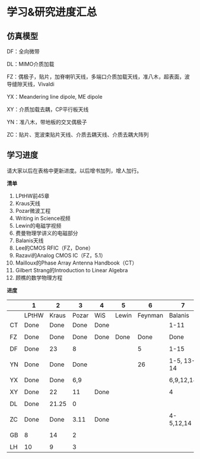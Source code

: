 # 学习&研究进度汇总

## 仿真模型

DF：全向微带

DL：MIMO介质加载

FZ：偶极子，贴片，加脊喇叭天线，多端口介质加载天线，准八木，超表面，波导缝隙天线，Vivaldi

YX：Meandering line dipole, ME dipole

XY：介质加载去耦，CP平行板天线

YN：准八木，带地板的交叉偶极子

ZC：贴片、宽波束贴片天线、介质去耦天线、介质去耦大阵列

## 学习进度

请大家以后在表格中更新进度。以后增书加列，增人加行。

**清单**

1. LPtHW前45章
2. Kraus天线
3. Pozar微波工程
4. Writing in Science视频
5. Lewin的电磁学视频
6. 费曼物理学讲义的电磁部分
7. Balanis天线
8. Lee的CMOS RFIC（FZ，Done）
9. Razavi的Analog CMOS IC（FZ，5.1）
10. Mailloux的Phase Array Antenna Handbook（CT）
11. Gilbert Strang的Introduction to Linear Algebra
12. 顾樵的数学物理方程

**进度**

|      | 1     | 2     | 3     | 4    | 5     | 6       | 7           | 10       | 11     | 12   |
| ---- | ----- | ----- | ----- | ---- | ----- | ------- | ----------- | -------- | -------- | -------- |
|      | LPtHW | Kraus | Pozar | WiS  | Lewin | Feynman | Balanis     | Mailloux | Strang | Gu |
| CT   | Done  | Done  | Done  | Done |       |         | 1-11        |   1-4    |       |       |
|      |       |       |       |      |       |         |             |          |          |          |
| FZ   | Done  | Done  | Done  | Done | Done | Done    | Done        |  | 20     | 12 |
|      |       |       |       |      |       |         |             |          |          |          |
| DF   | Done  | 23    | 8     |      |       | 5       |     1-15    |          |          |          |
|      |       |       |       |      |       |         |             |          |          |          |
| YN   | Done  | Done  | Done  |      |       | 26      |1-5, 13-14   |          |          |          |
|      |       |       |       |      |       |         |             |          |          |          |
| YX   | Done  | Done  | 6,9   |      |       |         | 6,9,12,14   |          |          |          |
|      |       |       |       |      |       |         |             |          |          |          |
| XY   | Done  | 22    | 11    | Done |       |         | 4           |          |          |          |
|      |       |       |       |      |       |         |             |          |          |          |
| DL   | Done  | 21.25 | 0     |      |       |         |             |          |          |          |
|      |       |       |       |      |       |         |             |          |          |          |
| ZC   | Done  | Done | 3.11  | Done |       |         | 4-5,12,14         |          |          |          |
|      |       |       |       |      |       |         |             |          |          |          |
| GB   | 8     |14     | 2     |      |       |         |             |          |          |          |
|      |       |       |       |      |       |         |             |          |          |          |
| LH   |  10   | 9     | 3     |      |       |         |             |          |          |          |